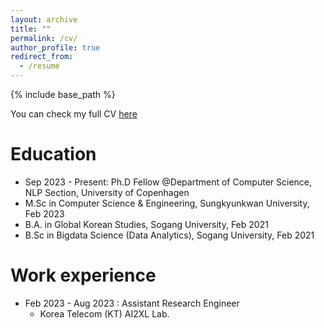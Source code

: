 ```yaml
---
layout: archive
title: ""
permalink: /cv/
author_profile: true
redirect_from:
  - /resume
---
```


{% include base_path %}

You can check my full CV
<a href="../files/Haeun_cv_2024ver.pdf">here</a>

Education
======
* Sep 2023 - Present: Ph.D Fellow @Department of Computer Science, NLP Section, University of Copenhagen
* M.Sc in Computer Science & Engineering, Sungkyunkwan University, Feb 2023
* B.A. in Global Korean Studies, Sogang University, Feb 2021
* B.Sc in Bigdata Science (Data Analytics), Sogang University, Feb 2021 


Work experience
======
* Feb 2023 - Aug 2023 : Assistant Research Engineer
  * Korea Telecom (KT) AI2XL Lab.